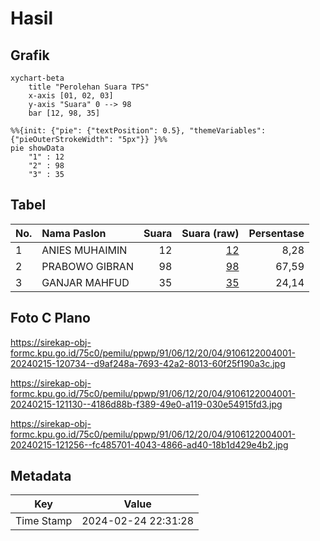 # Hasil

## Grafik

```mermaid
xychart-beta
    title "Perolehan Suara TPS"
    x-axis [01, 02, 03]
    y-axis "Suara" 0 --> 98
    bar [12, 98, 35]
```

```mermaid
%%{init: {"pie": {"textPosition": 0.5}, "themeVariables": {"pieOuterStrokeWidth": "5px"}} }%%
pie showData
    "1" : 12
    "2" : 98
    "3" : 35
```

## Tabel

| No. | Nama Paslon    | Suara | Suara (raw) | Persentase |
|:--- |:-------------- | -----:| -----------:| ----------:|
| 1   | ANIES MUHAIMIN | 12    | [12][p-1]   | 8,28       |
| 2   | PRABOWO GIBRAN | 98    | [98][p-2]   | 67,59      |
| 3   | GANJAR MAHFUD  | 35    | [35][p-3]   | 24,14      |


[p-1]: https://github.com/gigit-pemilu/pemilu-2024-91-papua/blob/main/pilpres/hitung-suara/sub/91-papua/sub/06-biak-numfor/sub/12-samofa/sub/2004-sumberker/sub/001-tps/sub/paslon-1.txt
[p-2]: https://github.com/gigit-pemilu/pemilu-2024-91-papua/blob/main/pilpres/hitung-suara/sub/91-papua/sub/06-biak-numfor/sub/12-samofa/sub/2004-sumberker/sub/001-tps/sub/paslon-2.txt
[p-3]: https://github.com/gigit-pemilu/pemilu-2024-91-papua/blob/main/pilpres/hitung-suara/sub/91-papua/sub/06-biak-numfor/sub/12-samofa/sub/2004-sumberker/sub/001-tps/sub/paslon-3.txt

## Foto C Plano

https://sirekap-obj-formc.kpu.go.id/75c0/pemilu/ppwp/91/06/12/20/04/9106122004001-20240215-120734--d9af248a-7693-42a2-8013-60f25f190a3c.jpg

https://sirekap-obj-formc.kpu.go.id/75c0/pemilu/ppwp/91/06/12/20/04/9106122004001-20240215-121130--4186d88b-f389-49e0-a119-030e54915fd3.jpg

https://sirekap-obj-formc.kpu.go.id/75c0/pemilu/ppwp/91/06/12/20/04/9106122004001-20240215-121256--fc485701-4043-4866-ad40-18b1d429e4b2.jpg


## Metadata

| Key        | Value               |
| ---------- | ------------------- |
| Time Stamp | 2024-02-24 22:31:28 |



